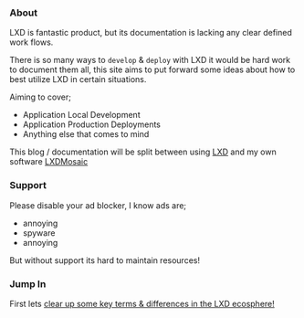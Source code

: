 ### About
LXD is fantastic product, but its documentation is lacking any clear defined work
flows.

There is so many ways to `develop` & `deploy` with LXD it would be hard work
to document them all, this site aims to put forward some ideas about how to
best utilize LXD in certain situations.

Aiming to cover;

 - Application Local Development
 - Application Production Deployments
 - Anything else that comes to mind

This blog / documentation will be split between using [LXD](https://github.com/lxc/lxd)
and my own software [LXDMosaic](https://github.com/turtle0x1/LxdMosaic)

### Support

Please disable your ad blocker, I know ads are;

 - annoying
 - spyware
 - annoying

But without support its hard to maintain resources!

### Jump In
First lets [clear up some key terms & differences in the LXD ecosphere!](key_terms.html)
